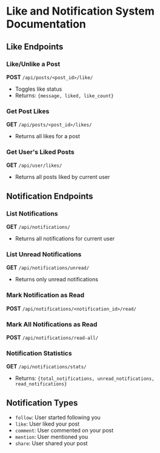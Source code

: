 # Like and Notification System Documentation

## Like Endpoints

### Like/Unlike a Post
**POST** `/api/posts/<post_id>/like/`
- Toggles like status
- Returns: `{message, liked, like_count}`

### Get Post Likes
**GET** `/api/posts/<post_id>/likes/`
- Returns all likes for a post

### Get User's Liked Posts
**GET** `/api/user/likes/`
- Returns all posts liked by current user

## Notification Endpoints

### List Notifications
**GET** `/api/notifications/`
- Returns all notifications for current user

### List Unread Notifications
**GET** `/api/notifications/unread/`
- Returns only unread notifications

### Mark Notification as Read
**POST** `/api/notifications/<notification_id>/read/`

### Mark All Notifications as Read
**POST** `/api/notifications/read-all/`

### Notification Statistics
**GET** `/api/notifications/stats/`
- Returns: `{total_notifications, unread_notifications, read_notifications}`

## Notification Types
- `follow`: User started following you
- `like`: User liked your post
- `comment`: User commented on your post
- `mention`: User mentioned you
- `share`: User shared your post